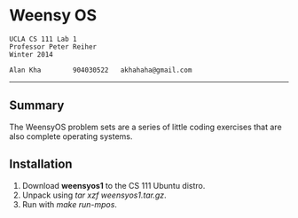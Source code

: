 Weensy OS
===============
	UCLA CS 111 Lab 1
	Professor Peter Reiher
	Winter 2014

	Alan Kha        904030522	akhahaha@gmail.com
-------------------------------------------------------------------------------
Summary
---------------
The WeensyOS problem sets are a series of little coding exercises that are also 
complete operating systems.

Installation
---------------
1. Download **weensyos1** to the CS 111 Ubuntu distro.
2. Unpack using *tar xzf weensyos1.tar.gz*.
3. Run with *make run-mpos*.
